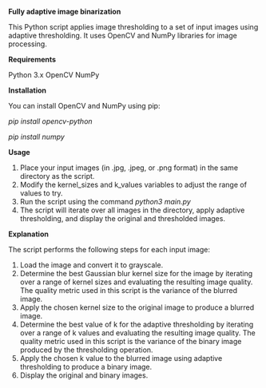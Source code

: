 ____Fully adaptive image binarization____

This Python script applies image thresholding to a set of input images using adaptive thresholding. It uses OpenCV and NumPy libraries for image processing.

____Requirements____

Python 3.x
OpenCV
NumPy

____Installation____

You can install OpenCV and NumPy using pip:

_pip install opencv-python_

_pip install numpy_


____Usage____

1. Place your input images (in .jpg, .jpeg, or .png format) in the same directory as the script.
2. Modify the kernel_sizes and k_values variables to adjust the range of values to try.
3. Run the script using the command _python3 main.py_
4. The script will iterate over all images in the directory, apply adaptive thresholding, and display the original and thresholded images.

____Explanation____

The script performs the following steps for each input image:

1. Load the image and convert it to grayscale.
2. Determine the best Gaussian blur kernel size for the image by iterating over a range of kernel sizes and evaluating the resulting image quality. The quality metric used in this script is the variance of the blurred image.
3. Apply the chosen kernel size to the original image to produce a blurred image.
4. Determine the best value of k for the adaptive thresholding by iterating over a range of k values and evaluating the resulting image quality. The quality metric used in this script is the variance of the binary image produced by the thresholding operation.
5. Apply the chosen k value to the blurred image using adaptive thresholding to produce a binary image.
6. Display the original and binary images.
